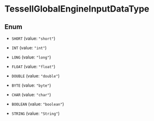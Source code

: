 

# TessellGlobalEngineInputDataType

## Enum


* `SHORT` (value: `"short"`)

* `INT` (value: `"int"`)

* `LONG` (value: `"long"`)

* `FLOAT` (value: `"float"`)

* `DOUBLE` (value: `"double"`)

* `BYTE` (value: `"byte"`)

* `CHAR` (value: `"char"`)

* `BOOLEAN` (value: `"boolean"`)

* `STRING` (value: `"String"`)




